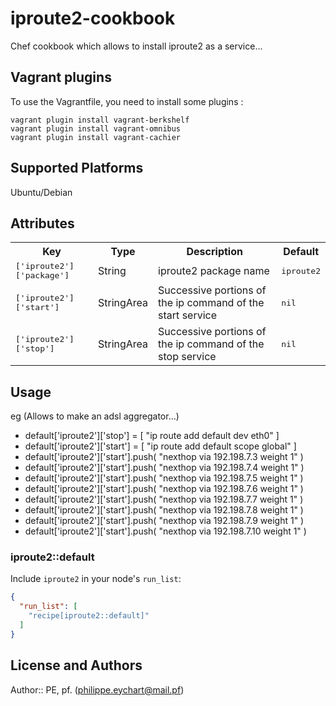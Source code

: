 # iproute2-cookbook

 Chef cookbook which allows to install iproute2 as a service...

## Vagrant plugins

To use the Vagrantfile, you need to install some plugins :

```
vagrant plugin install vagrant-berkshelf
vagrant plugin install vagrant-omnibus
vagrant plugin install vagrant-cachier
```

## Supported Platforms

 Ubuntu/Debian

## Attributes

<table>
  <tr>
    <th>Key</th>
    <th>Type</th>
    <th>Description</th>
    <th>Default</th>
  </tr>
  <tr>
    <td><tt>['iproute2']['package']</tt></td>
    <td>String</td>
    <td>iproute2 package name</td>
    <td><tt>iproute2</tt></td>
  </tr>
  <tr>
    <td><tt>['iproute2']['start']</tt></td>
    <td>StringArea</td>
    <td>Successive portions of the ip command of the start service</td>
    <td><tt>nil</tt></td>
  </tr>
  <tr>
    <td><tt>['iproute2']['stop']</tt></td>
    <td>StringArea</td>
    <td>Successive portions of the ip command of the stop service</td>
    <td><tt>nil</tt></td>
  </tr>
</table>

## Usage

 eg (Allows to make an adsl aggregator...)

- default['iproute2']['stop'] = [ "ip route add default dev eth0" ]
- default['iproute2']['start'] = [ "ip route add default scope global" ]
- default['iproute2']['start'].push( "nexthop via 192.198.7.3 weight 1" )
- default['iproute2']['start'].push( "nexthop via 192.198.7.4 weight 1" )
- default['iproute2']['start'].push( "nexthop via 192.198.7.5 weight 1" )
- default['iproute2']['start'].push( "nexthop via 192.198.7.6 weight 1" )
- default['iproute2']['start'].push( "nexthop via 192.198.7.7 weight 1" )
- default['iproute2']['start'].push( "nexthop via 192.198.7.8 weight 1" )
- default['iproute2']['start'].push( "nexthop via 192.198.7.9 weight 1" )
- default['iproute2']['start'].push( "nexthop via 192.198.7.10 weight 1" )


### iproute2::default

Include `iproute2` in your node's `run_list`:

```json
{
  "run_list": [
    "recipe[iproute2::default]"
  ]
}
```

## License and Authors

Author:: PE, pf. (<philippe.eychart@mail.pf>)
